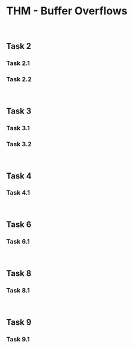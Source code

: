 # THM - Buffer Overflows

<br>

## Task 2

### Task 2.1

> 

### Task 2.2

> 

<br>

## Task 3

### Task 3.1

> 

### Task 3.2

> 

<br>

## Task 4

### Task 4.1

> 

<br>

## Task 6

### Task 6.1

> 

<br>

## Task 8

### Task 8.1

> 

<br>

## Task 9

### Task 9.1

> 

<br>

